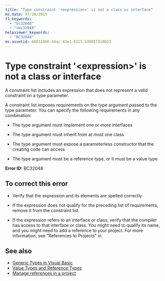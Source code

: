 ```yaml
---
title: "Type constraint '<expression>' is not a class or interface"
ms.date: 07/20/2015
f1_keywords: 
  - "bc32048"
  - "vbc32048"
helpviewer_keywords: 
  - "BC32048"
ms.assetid: 68811886-44ac-43e1-9315-b39857310033
---
```

# Type constraint '\<expression>' is not a class or interface
A constraint list includes an expression that does not represent a valid constraint on a type parameter.  
  
 A constraint list imposes requirements on the type argument passed to the type parameter. You can specify the following requirements in any combination:  
  
- The type argument must implement one or more interfaces  
  
- The type argument must inherit from at most one class  
  
- The type argument must expose a parameterless constructor that the creating code can access  
  
- The type argument must be a reference type, or it must be a value type  
  
 **Error ID:** BC32048  
  
## To correct this error  
  
- Verify that the expression and its elements are spelled correctly.  
  
- If the expression does not qualify for the preceding list of requirements, remove it from the constraint list.  
  
- If the expression refers to an interface or class, verify that the compiler has access to that interface or class. You might need to qualify its name, and you might need to add a reference to your project. For more information, see "References to Projects" in.  
  
## See also

- [Generic Types in Visual Basic](../../visual-basic/programming-guide/language-features/data-types/generic-types.md)
- [Value Types and Reference Types](../../visual-basic/programming-guide/language-features/data-types/value-types-and-reference-types.md)
- [Manage references in a project](/visualstudio/ide/managing-references-in-a-project)

